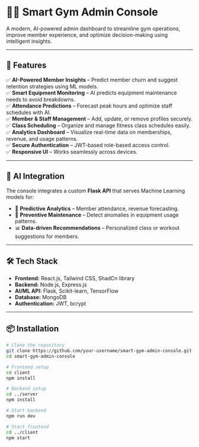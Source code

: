 # 🏋️‍♂️ Smart Gym Admin Console

A modern, AI-powered admin dashboard to streamline gym operations, improve member experience, and optimize decision-making using intelligent insights.

---

## 🚀 Features

✅ **AI-Powered Member Insights** – Predict member churn and suggest retention strategies using ML models.  
✅ **Smart Equipment Monitoring** – AI predicts equipment maintenance needs to avoid breakdowns.  
✅ **Attendance Predictions** – Forecast peak hours and optimize staff schedules with AI.  
✅ **Member & Staff Management** – Add, update, or remove profiles securely.  
✅ **Class Scheduling** – Organize and manage fitness class schedules easily.  
✅ **Analytics Dashboard** – Visualize real-time data on memberships, revenue, and usage patterns.  
✅ **Secure Authentication** – JWT-based role-based access control.  
✅ **Responsive UI** – Works seamlessly across devices.

---

## 🤖 AI Integration

The console integrates a custom **Flask API** that serves Machine Learning models for:

- 🧠 **Predictive Analytics** – Member attendance, revenue forecasting.  
- 🔧 **Preventive Maintenance** – Detect anomalies in equipment usage patterns.  
- 📊 **Data-driven Recommendations** – Personalized class or workout suggestions for members.

---

## 🛠️ Tech Stack

- **Frontend:** React.js, Tailwind CSS, ShadCn library  
- **Backend:** Node.js, Express.js  
- **AI/ML API:** Flask, Scikit-learn, TensorFlow  
- **Database:** MongoDB  
- **Authentication:** JWT, bcrypt

---

## 📦 Installation

```bash
# Clone the repository
git clone https://github.com/your-username/smart-gym-admin-console.git
cd smart-gym-admin-console

# Frontend setup
cd client
npm install

# Backend setup
cd ../server
npm install

# Start backend
npm run dev

# Start frontend
cd ../client
npm start
